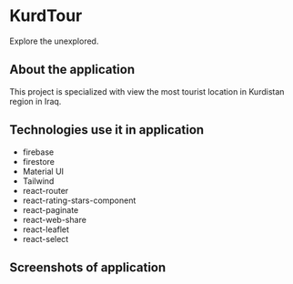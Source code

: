 # KurdTour

Explore the unexplored.

## About the application

This project is specialized with view the most tourist location in Kurdistan region in Iraq.

## Technologies use it in application

- firebase
- firestore
- Material UI
- Tailwind
- react-router
- react-rating-stars-component
- react-paginate
- react-web-share
- react-leaflet
- react-select

## Screenshots of application
